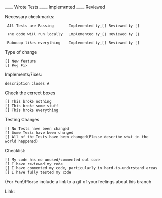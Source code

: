 ____ Wrote Tests ____ Implemented ____ Reviewed

Necessary checkmarks:

     All Tests are Passing       Implemented by_[] Reviewed by []

     The code will run locally   Implemented by_[] Reviewed by []

     Rubocop likes everything    Implemented by_[] Reviewed by []

Type of change

    [] New feature
    [] Bug Fix

Implements/Fixes:

    description closes #

Check the correct boxes

    [] This broke nothing
    [] This broke some stuff
    [] This broke everything

Testing Changes

    [] No Tests have been changed
    [] Some Tests have been changed
    [] All of the Tests have been changed(Please describe what in the world happened)

Checklist:

    [] My code has no unused/commented out code
    [] I have reviewed my code
    [] I have commented my code, particularly in hard-to-understand areas
    [] I have fully tested my code

(For Fun!)Please include a link to a gif of your feelings about this branch

Link:
